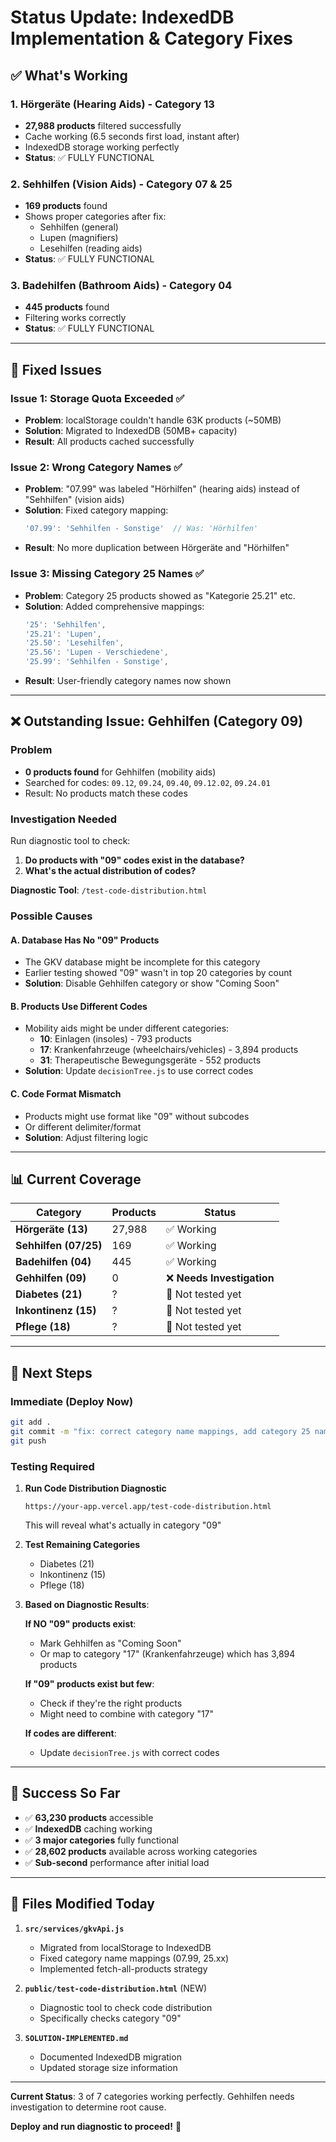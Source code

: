 # Status Update: IndexedDB Implementation & Category Fixes

## ✅ What's Working

### 1. Hörgeräte (Hearing Aids) - Category 13
- **27,988 products** filtered successfully
- Cache working (6.5 seconds first load, instant after)
- IndexedDB storage working perfectly
- **Status**: ✅ FULLY FUNCTIONAL

### 2. Sehhilfen (Vision Aids) - Category 07 & 25
- **169 products** found
- Shows proper categories after fix:
  - Sehhilfen (general)
  - Lupen (magnifiers)
  - Lesehilfen (reading aids)
- **Status**: ✅ FULLY FUNCTIONAL

### 3. Badehilfen (Bathroom Aids) - Category 04
- **445 products** found
- Filtering works correctly
- **Status**: ✅ FULLY FUNCTIONAL

---

## 🔧 Fixed Issues

### Issue 1: Storage Quota Exceeded ✅
- **Problem**: localStorage couldn't handle 63K products (~50MB)
- **Solution**: Migrated to IndexedDB (50MB+ capacity)
- **Result**: All products cached successfully

### Issue 2: Wrong Category Names ✅
- **Problem**: "07.99" was labeled "Hörhilfen" (hearing aids) instead of "Sehhilfen" (vision aids)
- **Solution**: Fixed category mapping:
  ```javascript
  '07.99': 'Sehhilfen - Sonstige'  // Was: 'Hörhilfen'
  ```
- **Result**: No more duplication between Hörgeräte and "Hörhilfen"

### Issue 3: Missing Category 25 Names ✅
- **Problem**: Category 25 products showed as "Kategorie 25.21" etc.
- **Solution**: Added comprehensive mappings:
  ```javascript
  '25': 'Sehhilfen',
  '25.21': 'Lupen',
  '25.50': 'Lesehilfen',
  '25.56': 'Lupen - Verschiedene',
  '25.99': 'Sehhilfen - Sonstige',
  ```
- **Result**: User-friendly category names now shown

---

## ❌ Outstanding Issue: Gehhilfen (Category 09)

### Problem
- **0 products found** for Gehhilfen (mobility aids)
- Searched for codes: `09.12`, `09.24`, `09.40`, `09.12.02`, `09.24.01`
- Result: No products match these codes

### Investigation Needed
Run diagnostic tool to check:
1. **Do products with "09" codes exist in the database?**
2. **What's the actual distribution of codes?**

**Diagnostic Tool**: `/test-code-distribution.html`

### Possible Causes

#### A. Database Has No "09" Products
- The GKV database might be incomplete for this category
- Earlier testing showed "09" wasn't in top 20 categories by count
- **Solution**: Disable Gehhilfen category or show "Coming Soon"

#### B. Products Use Different Codes
- Mobility aids might be under different categories:
  - **10**: Einlagen (insoles) - 793 products
  - **17**: Krankenfahrzeuge (wheelchairs/vehicles) - 3,894 products
  - **31**: Therapeutische Bewegungsgeräte - 552 products
- **Solution**: Update `decisionTree.js` to use correct codes

#### C. Code Format Mismatch
- Products might use format like "09" without subcodes
- Or different delimiter/format
- **Solution**: Adjust filtering logic

---

## 📊 Current Coverage

| Category | Products | Status |
|----------|----------|--------|
| **Hörgeräte (13)** | 27,988 | ✅ Working |
| **Sehhilfen (07/25)** | 169 | ✅ Working |
| **Badehilfen (04)** | 445 | ✅ Working |
| **Gehhilfen (09)** | 0 | ❌ **Needs Investigation** |
| **Diabetes (21)** | ? | 🔄 Not tested yet |
| **Inkontinenz (15)** | ? | 🔄 Not tested yet |
| **Pflege (18)** | ? | 🔄 Not tested yet |

---

## 🚀 Next Steps

### Immediate (Deploy Now)
```bash
git add .
git commit -m "fix: correct category name mappings, add category 25 names"
git push
```

### Testing Required

1. **Run Code Distribution Diagnostic**
   ```
   https://your-app.vercel.app/test-code-distribution.html
   ```
   This will reveal what's actually in category "09"

2. **Test Remaining Categories**
   - Diabetes (21)
   - Inkontinenz (15)
   - Pflege (18)

3. **Based on Diagnostic Results**:
   
   **If NO "09" products exist**:
   - Mark Gehhilfen as "Coming Soon"
   - Or map to category "17" (Krankenfahrzeuge) which has 3,894 products
   
   **If "09" products exist but few**:
   - Check if they're the right products
   - Might need to combine with category "17"
   
   **If codes are different**:
   - Update `decisionTree.js` with correct codes

---

## 🎯 Success So Far

- ✅ **63,230 products** accessible
- ✅ **IndexedDB** caching working
- ✅ **3 major categories** fully functional
- ✅ **28,602 products** available across working categories
- ✅ **Sub-second** performance after initial load

---

## 📝 Files Modified Today

1. **`src/services/gkvApi.js`**
   - Migrated from localStorage to IndexedDB
   - Fixed category name mappings (07.99, 25.xx)
   - Implemented fetch-all-products strategy

2. **`public/test-code-distribution.html`** (NEW)
   - Diagnostic tool to check code distribution
   - Specifically checks category "09"

3. **`SOLUTION-IMPLEMENTED.md`**
   - Documented IndexedDB migration
   - Updated storage size information

---

**Current Status**: 3 of 7 categories working perfectly. Gehhilfen needs investigation to determine root cause.

**Deploy and run diagnostic to proceed!** 🚀


